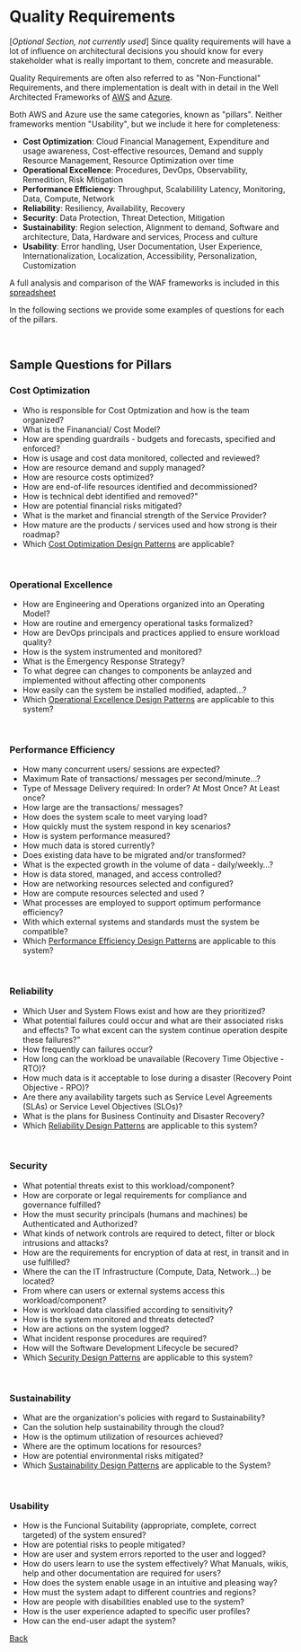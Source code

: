 # Quality Requirements
[*Optional Section, not currently used*]
Since quality requirements will have a lot of influence on architectural decisions you should know for every stakeholder what is really important to them, concrete and measurable.

Quality Requirements are often also referred to as "Non-Functional" Requirements, and there implementation is dealt with in detail in the Well Architected Frameworks of [AWS](https://aws.amazon.com/architecture/well-architected/) and [Azure](https://learn.microsoft.com/en-us/azure/well-architected/).

Both AWS and Azure use the same categories, known as "pillars". Neither frameworks mention "Usability", but we include it here for completeness:
 - **Cost Optimization**: Cloud Financial Management, Expenditure and usage awareness, Cost-effective resources, Demand and supply Resource Management, Resource Optimization over time
 - **Operational Excellence**: Procedures, DevOps, Observability, Remedition, Risk Mitigation
 - **Performance Efficiency**: Throughput, Scalabilility Latency, Monitoring, Data, Compute, Network
 - **Reliability**: Resiliency, Availability, Recovery
 - **Security**: Data Protection, Threat Detection,  Mitigation
 - **Sustainability**: Region selection, Alignment to demand, Software and architecture, Data, Hardware and services, Process and culture
 - **Usability**: Error handling, User Documentation, User Experience, Internationalization, Localization, Accessibility, Personalization, Customization

A full analysis and comparison of the WAF frameworks is included in this [spreadsheet](./WAF-Checklists.xlsx)

In the following sections we provide some examples of questions for each of the pillars.

<br>

## Sample Questions for Pillars
### Cost Optimization
 - Who is responsible for Cost Optmization and how is the team organized? 
 - What is the Finanancial/ Cost Model?
 - How are spending guardrails - budgets and forecasts, specified and enforced?
 - How is usage and cost data monitored, collected and reviewed?
 - How are resource demand and supply managed?
 - How are resource costs optimized?
 - How are end-of-life resources identified and decommissioned?
 - How is technical debt identified and removed?"
 - How are potential financial risks mitigated?
 - What is the market and financial strength of the Service Provider?
 - How mature are the products / services used and how strong is their roadmap?
 - Which [Cost Optimization Design Patterns](https://learn.microsoft.com/en-us/azure/well-architected/cost-optimization/design-patterns) are applicable?

<br>

### Operational Excellence
- How are Engineering and Operations organized into an Operating Model?
- How are routine and emergency operational tasks formalized?
 - How are DevOps principals and practices applied to ensure workload quality?
 - How is the system instrumented and monitored?
 - What is the Emergency Response Strategy?
 - To what degree can changes to components be anlayzed and implemented without affecting other components
 - How easily can the system be installed modified, adapted…?
 - Which [Operational Excellence Design Patterns](https://learn.microsoft.com/en-us/azure/well-architected/operational-excellence/design-patterns) are applicable to this system?

<br>

### Performance Efficiency
 - How many concurrent users/ sessions are expected? 
 - Maximum Rate of transactions/ messages per second/minute…? 
 - Type of Message Delivery required: In order? At Most Once? At Least once?
 - How large are the transactions/ messages?
 - How does the system scale to meet varying load? 
 - How quickly must the system respond in key scenarios? 
 - How is system performance measured?
 - How much data is stored currently?  
 - Does existing data have to be migrated and/or transformed? 
 - What is the expected growth in the volume of data - daily/weekly…? 
 - How is data stored, managed, and access controlled?
 - How are networking resources selected and configured?
 - How are compute resources selected and used ?
 - What processes are employed to support optimum performance efficiency?
 - With which external systems and standards must the system be compatible?
 - Which [Performance Efficiency Design Patterns](https://learn.microsoft.com/en-us/azure/well-architected/performance-efficiency/design-patterns) are applicable to this system?

<br>

### Reliability
 - Which User and System Flows exist and how are they prioritized?
 - What potential failures could occur and what are their associated risks and effects?
To what excent can the system continue operation despite these failures?"
 - How frequently can failures occur?
 - How long can the workload be unavailable (Recovery Time Objective - RTO)?
 - How much data is it acceptable to lose during a disaster (Recovery Point Objective - RPO)?
 - Are there any availability targets such as Service Level Agreements (SLAs) or Service Level Objectives (SLOs)?
 - What is the plans for Business Continuity and Disaster Recovery?
 - Which [Reliability Design Patterns](https://learn.microsoft.com/en-us/azure/well-architected/reliability/design-patterns) are applicable to this system?


<br>

### Security
 - What potential threats exist to this workload/component?
 - How are corporate or legal requirements for compliance and governance fulfilled?
 - How the must security principals (humans and machines) be Authenticated and Authorized? 
 - What kinds of network controls are required to detect, filter or block intrusions and attacks?
 - How are the requirements for encryption of data at rest, in transit and in use fulfilled?
 - Where the can the IT Infrastructure (Compute, Data, Network…) be located?
 - From where can users or external systems access this workload/component?
 - How is workload data classified according to sensitivity?
 - How is the system monitored and threats detected?
 - How are actions on the system logged?
 - What incident response procedures are required?
 - How will the Software Development Lifecycle be secured?
 - Which [Security Design Patterns](https://learn.microsoft.com/en-us/azure/well-architected/security/design-patterns) are applicable to this system?

<br>

### Sustainability
 - What are the organization's policies with regard to Sustainability?
 - Can the solution help sustainability through the cloud?
 - How is the optimum utilization of resources achieved?
 - Where are the optimum locations for resources?
 - How are potential environmental risks mitigated?
 - Which [Sustainability Design Patterns](https://learn.microsoft.com/en-us/azure/well-architected/sustainability/sustainability-application-design) are applicable to the System?

<br>

### Usability
 - How is the Funcional Suitability (appropriate, complete, correct targeted) of the system ensured?
 - How are potential risks to people mitigated?
 - How are user and system errors reported to the user and logged?
 - How do users learn to use the system effectively? 
What Manuals, wikis, help and other documentation are required for users?
 - How does the system enable usage in an intuitive and pleasing way?
 - How must the system adapt to different countries and regions?
 - How are people with disabilities enabled use to the system?
 - How is the user experience adapted to specific user profiles?
 - How can the end-user adapt  the system?





[Back](../README.md)
